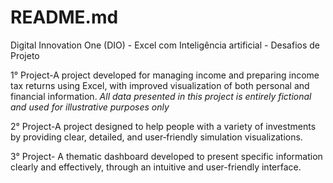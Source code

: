 # README.md
Digital Innovation One (DIO) - Excel com Inteligência artificial - Desafios de Projeto

1° Project-A project developed for managing income and preparing income tax returns using Excel, with improved visualization of both personal and financial information.
*All data presented in this project is entirely fictional and used for illustrative purposes only*

2° Project-A project designed to help people with a variety of investments by providing clear, detailed, and user‑friendly simulation visualizations.

3° Project- A thematic dashboard developed to present specific information clearly and effectively, through an intuitive and user-friendly interface.
